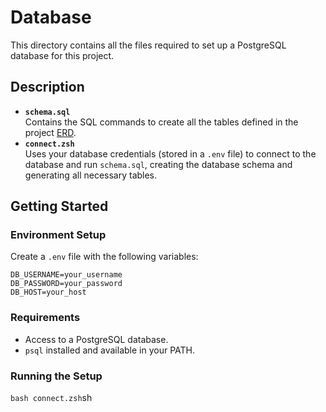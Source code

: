 # Database
This directory contains all the files required to set up a PostgreSQL database for this project.

## Description
- **`schema.sql`**  
  Contains the SQL commands to create all the tables defined in the project [ERD](../diagrams/database_erd.png).
- **`connect.zsh`**  
  Uses your database credentials (stored in a `.env` file) to connect to the database and run `schema.sql`, 
  creating the database schema and generating all necessary tables.

## Getting Started

### Environment Setup
Create a `.env` file with the following variables:

```env
DB_USERNAME=your_username
DB_PASSWORD=your_password
DB_HOST=your_host
```

### Requirements
- Access to a PostgreSQL database.
- `psql` installed and available in your PATH.

### Running the Setup
`bash connect.zsh`sh